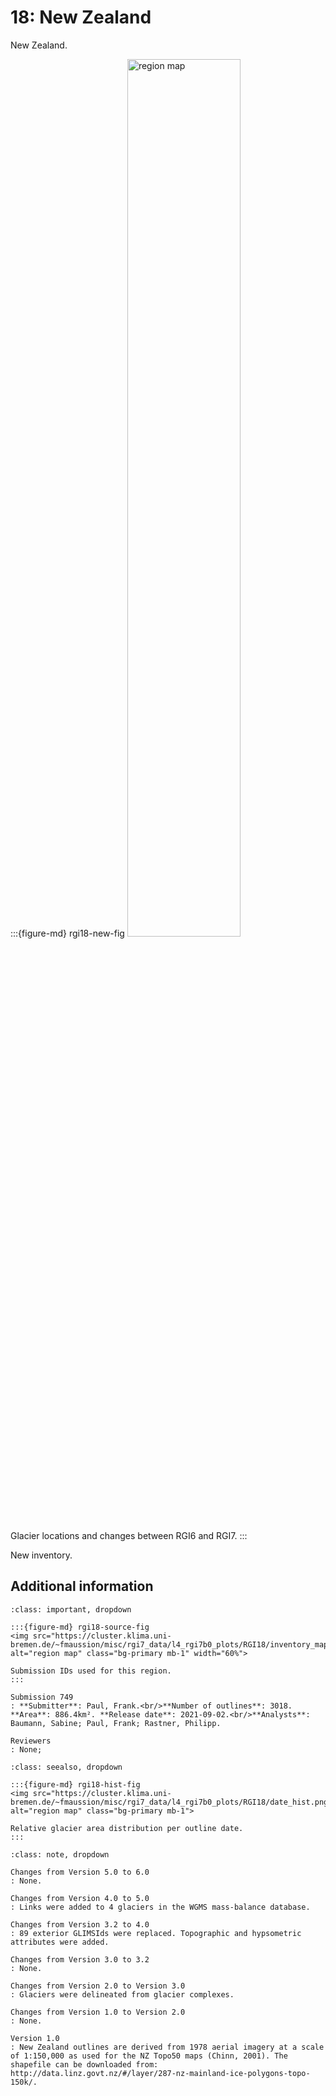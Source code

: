 # 18: New Zealand

New Zealand.

:::{figure-md} rgi18-new-fig
<img src="https://cluster.klima.uni-bremen.de/~fmaussion/misc/rgi7_data/l4_rgi7b0_plots/RGI18/isrgi6_map.jpeg" alt="region map" class="bg-primary mb-1" width="60%">

Glacier locations and changes between RGI6 and RGI7.
:::

New inventory.

## Additional information 

```{admonition} Data sources and analysts
:class: important, dropdown

:::{figure-md} rgi18-source-fig
<img src="https://cluster.klima.uni-bremen.de/~fmaussion/misc/rgi7_data/l4_rgi7b0_plots/RGI18/inventory_map.jpeg" alt="region map" class="bg-primary mb-1" width="60%">

Submission IDs used for this region.
:::

Submission 749
: **Submitter**: Paul, Frank.<br/>**Number of outlines**: 3018. **Area**: 886.4km². **Release date**: 2021-09-02.<br/>**Analysts**: Baumann, Sabine; Paul, Frank; Rastner, Philipp.

Reviewers
: None;

```

```{admonition} Outlines date distribution
:class: seealso, dropdown

:::{figure-md} rgi18-hist-fig
<img src="https://cluster.klima.uni-bremen.de/~fmaussion/misc/rgi7_data/l4_rgi7b0_plots/RGI18/date_hist.png" alt="region map" class="bg-primary mb-1">

Relative glacier area distribution per outline date.
:::

```

```{admonition} Version history
:class: note, dropdown

Changes from Version 5.0 to 6.0
: None.

Changes from Version 4.0 to 5.0
: Links were added to 4 glaciers in the WGMS mass-balance database.

Changes from Version 3.2 to 4.0
: 89 exterior GLIMSIds were replaced. Topographic and hypsometric attributes were added.

Changes from Version 3.0 to 3.2
: None.

Changes from Version 2.0 to Version 3.0
: Glaciers were delineated from glacier complexes.

Changes from Version 1.0 to Version 2.0
: None.

Version 1.0
: New Zealand outlines are derived from 1978 aerial imagery at a scale of 1:150,000 as used for the NZ Topo50 maps (Chinn, 2001). The shapefile can be downloaded from:
http://data.linz.govt.nz/#/layer/287-nz-mainland-ice-polygons-topo-150k/.


```